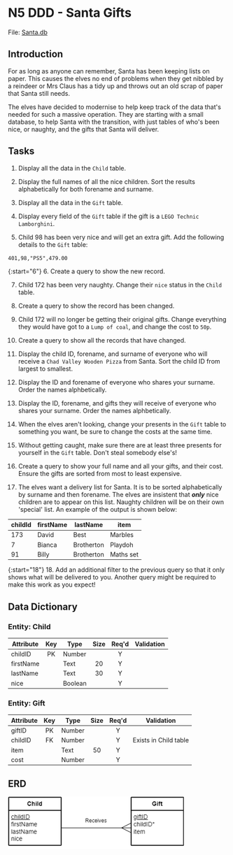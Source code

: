 # N5 DDD - Santa Gifts

File: [Santa.db](assets/Santa.db "Download file")

## Introduction

For as long as anyone can remember, Santa has been keeping lists on paper.  This causes the elves no end of problems when they get nibbled by a reindeer or Mrs Claus has a tidy up and throws out an old scrap of paper that Santa still needs.

The elves have decided to modernise to help keep track of the data that's needed for such a massive operation.  They are starting with a small database, to help Santa with the transition, with just tables of who's been nice, or naughty, and the gifts that Santa will deliver.


## Tasks

1. Display all the data in the `Child` table.

2. Display the full names of all the nice children.  Sort the results alphabetically for both forename and surname.

3. Display all the data in the `Gift` table.

4. Display every field of the `Gift` table if the gift is a `LEGO Technic Lamborghini`.

5. Child 98 has been very nice and will get an extra gift.  Add the following details to the `Gift` table:

```
401,98,"PS5",479.00
```

{:start="6"}
6. Create a query to show the new record.

7. Child 172 has been very naughty.  Change their `nice` status in the `Child` table.

8. Create a query to show the record has been changed.

9. Child 172 will no longer be getting their original gifts.  Change everything they would have got to a `Lump of coal`, and change the cost to `50p`.

10. Create a query to show all the records that have changed.

11. Display the child ID, forename, and surname of everyone who will receive a `Chad Valley Wooden Pizza` from Santa.  Sort the child ID from largest to smallest.

12. Display the ID and forename of everyone who shares your surname.  Order the names alphbetically.

13. Display the ID, forename, and gifts they will receive of everyone who shares your surname.  Order the names alphbetically.

14. When the elves aren't looking, change your presents in the `Gift` table to something you want, be sure to change the costs at the same time.

15. Without getting caught, make sure there are at least three presents for yourself in the `Gift` table.  Don't steal somebody else's!

16. Create a query to show your full name and all your gifts, and their cost.  Ensure the gifts are sorted from most to least expensive.

17. The elves want a delivery list for Santa.  It is to be sorted alphabetically by surname and then forename.  The elves are insistent that ___only___ nice children are to appear on this list.  Naughty children will be on their own 'special' list.  An example of the output is shown below:

| childId | firstName | lastName   | item |
| ------- | --------  | -------    | ---- |
| 173     | David     | Best       | Marbles |
| 7       | Bianca    | Brotherton | Playdoh |
| 91      | Billy     | Brotherton | Maths set |

{:start="18"}
18. Add an additional filter to the previous query so that it only shows what will be delivered to you.  Another query might be required to make this work as you expect!


## Data Dictionary

### Entity: Child

| Attribute | Key   | Type    | Size  | Req'd | Validation |
| --------- | :---: | ----    | :---: | :---: | ---------- |
| childID   | PK    | Number  |       | Y     | |
| firstName |       | Text    | 20    | Y     | |
| lastName  |       | Text    | 30    | Y     | |
| nice      |       | Boolean |       | Y     | |

### Entity: Gift

| Attribute | Key   | Type   | Size  | Req'd | Validation |
| --------- | :---: | ----   | :---: | :---: | ---------- |
| giftID    | PK    | Number |       | Y     | |
| childID   | FK    | Number |       | Y     | Exists in Child table |
| item      |       | Text   | 50    | Y     | |
| cost      |       | Number |       | Y     | |


## ERD

![ERD 1:M](assets/Diagrams/ERD-ChildGift.png)
